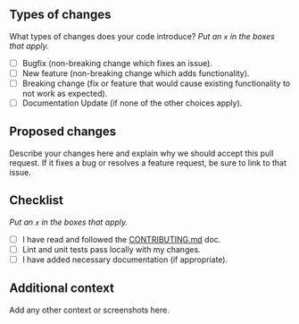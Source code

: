 ## Types of changes

What types of changes does your code introduce?
*Put an `x` in the boxes that apply.*

- [ ] Bugfix (non-breaking change which fixes an issue).
- [ ] New feature (non-breaking change which adds functionality).
- [ ] Breaking change (fix or feature that would cause existing functionality to not work as expected).
- [ ] Documentation Update (if none of the other choices apply).

## Proposed changes

Describe your changes here and explain why we should accept this pull request. If it fixes a bug or resolves a feature
request, be sure to link to that issue.

## Checklist

*Put an `x` in the boxes that apply.*

- [ ] I have read and followed the [CONTRIBUTING.md](https://github.com/efiriyad/bot/blob/main/CONTRIBUTING.md)
  doc.
- [ ] Lint and unit tests pass locally with my changes.
- [ ] I have added necessary documentation (if appropriate).

## Additional context

Add any other context or screenshots here.
